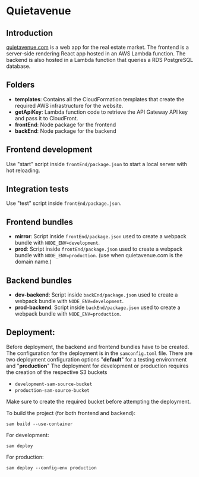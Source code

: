 # Quietavenue

## Introduction 
[quietavenue.com](https://quietavenue.com) is a web app for the real estate market. The frontend is a server-side rendering React app hosted in an AWS Lambda function. The backend is also hosted in a Lambda function that queries a RDS PostgreSQL database.

## Folders
- **templates**: Contains all the CloudFormation templates that create the required AWS infrastructure for the website.
- **getApiKey**: Lambda function code to retrieve the API Gateway API key and pass it to CloudFront.
- **frontEnd**: Node package for the frontend
- **backEnd**: Node package for the backend

## Frontend development
Use "start" script inside `frontEnd/package.json` to start a local server with hot reloading.

## Integration tests
Use "test" script inside `frontEnd/package.json`.

## Frontend bundles
- **mirror**: Script inside `frontEnd/package.json` used to create a webpack bundle with `NODE_ENV=development`.
- **prod**: Script inside `frontEnd/package.json` used to create a webpack bundle with `NODE_ENV=production`. (use when quietavenue.com is the domain name.)

## Backend bundles
- **dev-backend**: Script inside `backEnd/package.json` used to create a webpack bundle with `NODE_ENV=development`.
- **prod-backend**: Script inside `backEnd/package.json` used to create a webpack bundle with `NODE_ENV=production`.

## Deployment:
Before deployment, the backend and frontend bundles have to be created.
The configuration for the deployment is in the `samconfig.toml` file. There are two deployment configuration options "**default**" for a testing environment and "**production**"
The deployment for development or production requires the creation of the respective S3 buckets
- `development-sam-source-bucket` 
- `production-sam-source-bucket`

Make sure to create the required bucket before attempting the deployment. 

To build the project (for both frontend and backend):
```
sam build --use-container
```

For development:
```
sam deploy
```

For production:
```
sam deploy --config-env production
```
